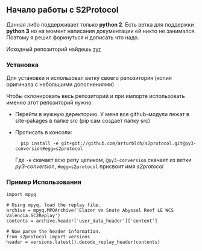 ## Начало работы с S2Protocol

Данная либо поддерживает только **python 2**. Есть ветка для поддержки **python 3** но на момент написания документации ей никто не занимался. Поэтому я решил форкнуться и дописать что надо.

Исходный репозиторий найдешь [тут](https://github.com/Blizzard/s2protocol/tree/py3-conversion)

### Установка

Для установки я использовал ветку своего репозитория (копия оригинала с небольшими дополнениями)

Чтобы склонировать весь репозиторий и при импорте использовать именно этот репозиторий нужно:

- Перейти в нужную деректорию. У меня все github-модули лежат в site-pakages в папке src (pip сам создает папку src)
- Прописать в консоли:
    
        pip install -e git+git://github.com/arturblch/s2protocol.git@py3-conversion#egg=s2protocol

    Где `-e` скачает всю репу целиком, `@py3-conversion` скачает из ветки *py3-conversion*, `#egg=s2protocol` присвоит имя *s2protocol*

### Пример Использования

    import mpyq

    # Using mpyq, load the replay file.
    archive = mpyq.MPQArchive('Elazer vs Snute Abyssal Reef LE WCS Valencia.SC2Replay')
    contents = archive.header['user_data_header']['content']

    # Now parse the header information.
    from s2protocol import versions
    header = versions.latest().decode_replay_header(contents)